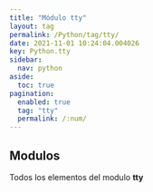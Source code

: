 ```yaml
---
title: "Módulo tty"
layout: tag
permalink: /Python/tag/tty/
date: 2021-11-01 10:24:04.004026
key: Python.tty
sidebar: 
  nav: python
aside: 
  toc: true
pagination: 
  enabled: true
  tag: "tty"
  permalink: /:num/
---
```


<h2>Modulos</h2>
Todos los elementos del modulo <strong>tty</strong>
